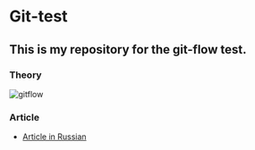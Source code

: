 # Git-test
## This is my repository for the git-flow test.
### Theory
![gitflow](https://user-images.githubusercontent.com/60622982/129717872-eea9c48d-2961-4415-8546-6a70909a1c43.jpeg)
### Article
- [Article in Russian](https://proglib.io/p/git-github-gitflow)
